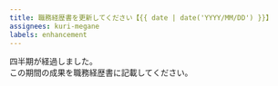 ```yaml
---
title: 職務経歴書を更新してください【{{ date | date('YYYY/MM/DD') }}】
assignees: kuri-megane
labels: enhancement
---
```


四半期が経過しました。  
この期間の成果を職務経歴書に記載してください。
